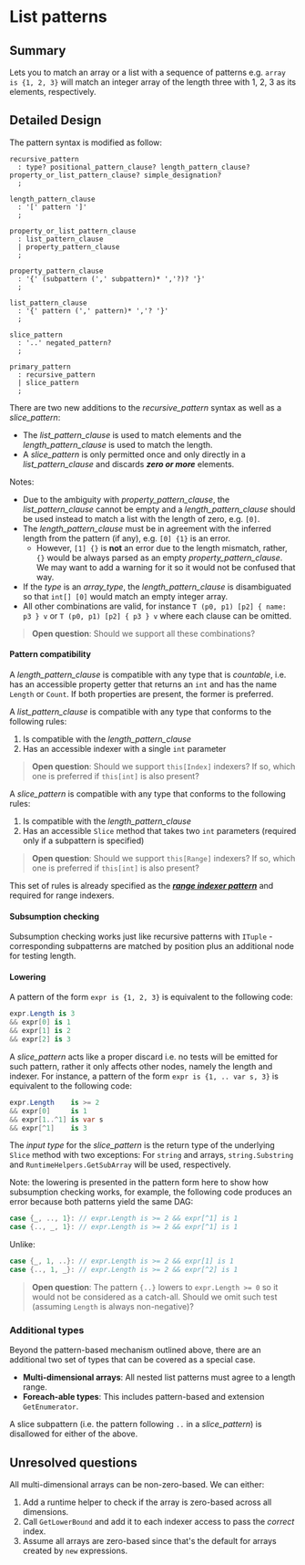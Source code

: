 
# List patterns

## Summary

Lets you to match an array or a list with a sequence of patterns e.g. `array is {1, 2, 3}` will match an integer array of the length three with 1, 2, 3 as its elements, respectively.

## Detailed Design

The pattern syntax is modified as follow:

```antlr
recursive_pattern
  : type? positional_pattern_clause? length_pattern_clause? property_or_list_pattern_clause? simple_designation?
  ;

length_pattern_clause
  : '[' pattern ']'
  ;

property_or_list_pattern_clause
  : list_pattern_clause
  | property_pattern_clause
  ;

property_pattern_clause
  : '{' (subpattern (',' subpattern)* ','?)? '}'
  ;

list_pattern_clause
  : '{' pattern (',' pattern)* ','? '}'
  ;

slice_pattern
  : '..' negated_pattern?
  ;

primary_pattern
  : recursive_pattern
  | slice_pattern
  ;
```
There are two new additions to the *recursive_pattern* syntax as well as a *slice_pattern*:

- The *list_pattern_clause* is used to match elements and the *length_pattern_clause* is used to match the length.
- A *slice_pattern* is only permitted once and only directly in a *list_pattern_clause* and discards _**zero or more**_ elements.

Notes:

- Due to the ambiguity with *property_pattern_clause*, the *list_pattern_clause* cannot be empty and a *length_pattern_clause* should be used instead to match a list with the length of zero, e.g. `[0]`. 
- The *length_pattern_clause* must be in agreement with the inferred length from the pattern (if any), e.g. `[0] {1}` is an error.
	- However, `[1] {}` is **not** an error due to the length mismatch, rather, `{}` would be always parsed as an empty *property_pattern_clause*. We may want to add a warning for it so it would not be confused that way.
- If the *type* is an *array_type*, the *length_pattern_clause* is disambiguated so that `int[] [0]` would match an empty integer array.
- All other combinations are valid, for instance `T (p0, p1) [p2] { name: p3 } v` or `T (p0, p1) [p2] { p3 } v` where each clause can be omitted.

> **Open question**: Should we support all these combinations?



#### Pattern compatibility

A *length_pattern_clause* is compatible with any type that is *countable*, i.e. has an accessible property getter that returns an `int` and has the name `Length` or `Count`. If both properties are present, the former is preferred.

A *list_pattern_clause* is compatible with any type that conforms to the following rules:

1. Is compatible with the *length_pattern_clause*
2. Has an accessible indexer with a single `int` parameter

 > **Open question**: Should we support `this[Index]` indexers? If so, which one is preferred if `this[int]` is also present?

A *slice_pattern* is compatible with any type that conforms to the following rules:

1. Is compatible with the *length_pattern_clause*
2. Has an accessible `Slice` method that takes two `int` parameters (required only if a subpattern is specified)

 > **Open question**: Should we support `this[Range]` indexers? If so, which one is preferred if `this[int]` is also present?

This set of rules is already specified as the [***range indexer pattern***](https://github.com/dotnet/csharplang/blob/master/proposals/csharp-8.0/ranges.md#implicit-index-support) and required for range indexers.

#### Subsumption checking

Subsumption checking works just like recursive patterns with `ITuple` - corresponding subpatterns are matched by position plus an additional node for testing length.

#### Lowering

A pattern of the form `expr is {1, 2, 3}` is equivalent to the following code:
```cs
expr.Length is 3
&& expr[0] is 1
&& expr[1] is 2
&& expr[2] is 3
```
A *slice_pattern* acts like a proper discard i.e. no tests will be emitted for such pattern, rather it only affects other nodes, namely the length and indexer. For instance, a pattern of the form `expr is {1, .. var s, 3}`  is equivalent to the following code:
```cs
expr.Length    is >= 2
&& expr[0]     is 1
&& expr[1..^1] is var s
&& expr[^1]    is 3
```
The *input type* for the *slice_pattern* is the return type of the underlying `Slice` method with two exceptions: For `string` and arrays, `string.Substring` and `RuntimeHelpers.GetSubArray` will be used, respectively.

Note: the lowering is presented in the pattern form here to show how subsumption checking works, for example, the following code produces an error because both patterns yield the same DAG:

```cs
case {_, .., 1}: // expr.Length is >= 2 && expr[^1] is 1
case {.., _, 1}: // expr.Length is >= 2 && expr[^1] is 1
```
Unlike:
```cs
case {_, 1, ..}: // expr.Length is >= 2 && expr[1] is 1
case {.., 1, _}: // expr.Length is >= 2 && expr[^2] is 1
```

> **Open question**: The pattern `{..}` lowers to `expr.Length >= 0` so it would not be considered as a catch-all. Should we omit such test (assuming `Length` is always non-negative)?

### Additional types

Beyond the pattern-based mechanism outlined above, there are an additional two set of types that can be covered as a special case.

- **Multi-dimensional arrays**: All nested list patterns must agree to a length range.
- **Foreach-able types**: This includes pattern-based and extension `GetEnumerator`.

A slice subpattern (i.e. the pattern following `..` in a *slice_pattern*) is disallowed for either of the above.


## Unresolved questions

All multi-dimensional arrays can be non-zero-based. We can either:

1. Add a runtime helper to check if the array is zero-based across all dimensions.
2. Call `GetLowerBound` and add it to each indexer access to pass the *correct* index.
3. Assume all arrays are zero-based since that's the default for arrays created by `new` expressions.
